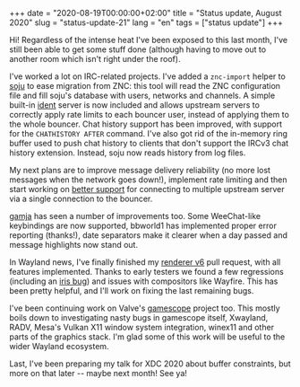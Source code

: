 +++
date = "2020-08-19T00:00:00+02:00"
title = "Status update, August 2020"
slug = "status-update-21"
lang = "en"
tags = ["status update"]
+++

Hi! Regardless of the intense heat I've been exposed to this last month,
I've still been able to get some stuff done (although having to move out to
another room which isn't right under the roof).

I've worked a lot on IRC-related projects. I've added a `znc-import` helper to
[soju] to ease migration from ZNC: this tool will read the ZNC configuration
file and fill soju's database with users, networks and channels. A simple
built-in [ident] server is now included and allows upstream servers to
correctly apply rate limits to each bouncer user, instead of applying them to
the whole bouncer. Chat history support has been improved, with support for the
`CHATHISTORY AFTER` command. I've also got rid of the in-memory ring buffer
used to push chat history to clients that don't support the IRCv3 chat history
extension. Instead, soju now reads history from log files.

My next plans are to improve message delivery reliability (no more lost
messages when the network goes down!), implement rate limiting and then start
working on [better support][soju namespace] for connecting to multiple upstream
server via a single connection to the bouncer.

[gamja] has seen a number of improvements too. Some WeeChat-like keybindings
are now supported, bbworld1 has implemented proper error reporting (thanks!),
date separators make it clearer when a day passed and message highlights now
stand out.

In Wayland news, I've finally finished my [renderer v6] pull request, with all
features implemented. Thanks to early testers we found a few regressions
(including an [iris bug]) and issues with compositors like Wayfire. This has
been pretty helpful, and I'll work on fixing the last remaining bugs.

I've been continuing work on Valve's [gamescope] project too. This mostly boils
down to investigating nasty bugs in gamescope itself, Xwayland, RADV, Mesa's
Vulkan X11 window system integration, winex11 and other parts of the graphics
stack. I'm glad some of this work will be useful to the wider Wayland
ecosystem.

Last, I've been preparing my talk for XDC 2020 about buffer constraints, but
more on that later -- maybe next month! See ya!

[soju]: https://soju.im/
[soju namespace]: https://todo.sr.ht/~emersion/soju/16
[ident]: https://en.wikipedia.org/wiki/Ident_protocol
[gamja]: https://sr.ht/~emersion/gamja/
[renderer v6]: https://github.com/swaywm/wlroots/pull/2240
[iris bug]: https://gitlab.freedesktop.org/mesa/mesa/-/issues/3425
[gamescope]: https://github.com/Plagman/gamescope
